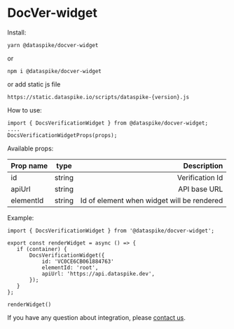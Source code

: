 # DocVer-widget

Install:

``` 
yarn @dataspike/docver-widget
 ```
or
 ``` 
npm i @dataspike/docver-widget
 ```
or add static js file

 ``` 
https://static.dataspike.io/scripts/dataspike-{version}.js
 ```

How to use:

``` 
import { DocsVerificationWidget } from @dataspike/docver-widget;
....
DocsVerificationWidgetProps(props);
 ```

Available props:

| Prop   name            |                                                           type                                                           |                                Description |
|------------------------|:------------------------------------------------------------------------------------------------------------------------:|-------------------------------------------:|
| id              |                                                          string                                                          |                            Verification Id |
| apiUrl                 |                                                          string                                                          |                               API base URL |
| elementId                   |                                                          string                                                          | Id of element when widget will be rendered |

Example:
 ```
import { DocsVerificationWidget } from '@dataspike/docver-widget';

export const renderWidget = async () => {
    if (container) {
        DocsVerificationWidget({
            id: 'VC0CE6CB061884763'
            elementId: 'root',
            apiUrl: 'https://api.dataspike.dev',
        });
    }
};

renderWidget()
 ```

If you have any question about integration, please [contact us](https://www.dataspike.io/contact-us).
